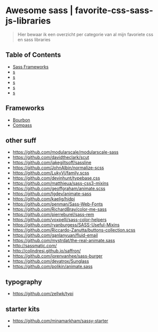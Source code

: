 
Awesome sass | favorite-css-sass-js-libraries
===============

> Hier bewaar ik een overzicht per categorie van al mijn favoriete css en sass libraries

## Table of Contents

- [Sass Frameworks](#frameworks)
- [s](#)
- [s](#)
- [s](#)
- [s](#)
- [s](#)

## Frameworks
* [Bourbon](https://github.com/thoughtbot/bourbon)
* [Compass](https://github.com/Compass/compass)

## other suff
* https://github.com/modularscale/modularscale-sass
* https://github.com/davidtheclark/scut
* https://github.com/jakegiltsoff/sassline
* https://github.com/JohnAlbin/normalize-scss
* https://github.com/LukyVj/family.scss
* https://github.com/devinhunt/typebase.css
* https://github.com/matthieua/sass-css3-mixins
* https://github.com/geoffgraham/animate.scss
* https://github.com/tgdev/animate-sass
* https://github.com/kaelig/hidpi
* https://github.com/penman/Sass-Web-Fonts
* https://github.com/RichardBray/color-me-sass
* https://github.com/pierreburel/sass-rem
* https://github.com/voxpelli/sass-color-helpers
* https://github.com/ryanburgess/SASS-Useful-Mixins
* https://github.com/Riccardo-Zanutta/buttons-collection.scss
* https://github.com/ganlanyuan/fluid-email
* https://github.com/mystrdat/the-real-animate.sass
* http://sassmatic.com/
* http://colindresj.github.io/saffron/
* https://github.com/jorenvanhee/sass-burger
* https://github.com/devatrox/Sunglass
* https://github.com/polikin/animate.sass

## typography
* https://github.com/zellwk/typi

## starter kits
* https://github.com/minamarkham/sassy-starter
* 

